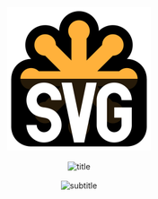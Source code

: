 <div align="center">
  <br />
  <img src="https://raw.githubusercontent.com/kah3vich/SVG-Readme/main/assets/logo.png" alt="logo" width="256">
  <br />
  <br />
  <img src="https://svg-readme.vercel.app/readme/svg?type=title&content=SVG||Readme||(backend)" alt="title" width="100%" height="50">
  <br />
  <br />
</div>

<div align="center">
    <img src="https://svg-readme.vercel.app/readme/svg?type=subtitle&content=Backend||for||receiving||svg||inscriptions||and||cards." alt="subtitle" width="100%" height="100">
</div>
